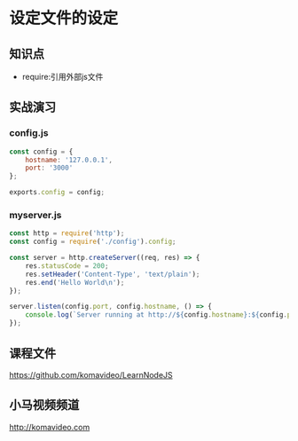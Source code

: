 设定文件的设定
============

## 知识点

* require:引用外部js文件

## 实战演习

### config.js

~~~javascript
const config = {
    hostname: '127.0.0.1',
    port: '3000'
};

exports.config = config;
~~~

### myserver.js

~~~javascript
const http = require('http');
const config = require('./config').config;

const server = http.createServer((req, res) => {
    res.statusCode = 200;
    res.setHeader('Content-Type', 'text/plain');
    res.end('Hello World\n');
});

server.listen(config.port, config.hostname, () => {
    console.log(`Server running at http://${config.hostname}:${config.port}/`);
});
~~~

## 课程文件

https://github.com/komavideo/LearnNodeJS

## 小马视频频道

http://komavideo.com
